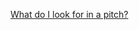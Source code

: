 [What do I look for in a pitch?](https://news.greylock.com/what-do-i-look-for-in-a-pitch-866355bddb3)
